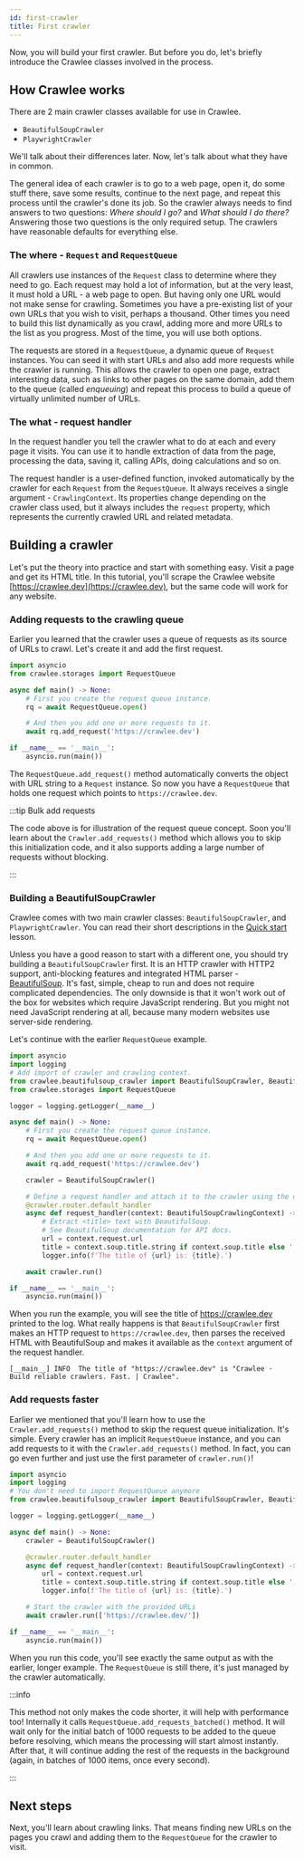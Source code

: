 ```yaml
---
id: first-crawler
title: First crawler
---
```


Now, you will build your first crawler. But before you do, let's briefly introduce the Crawlee classes involved in the process.

## How Crawlee works

There are 2 main crawler classes available for use in Crawlee.

- `BeautifulSoupCrawler`
- `PlaywrightCrawler`

We'll talk about their differences later. Now, let's talk about what they have in common.

The general idea of each crawler is to go to a web page, open it, do some stuff there, save some results, continue to the next page, and repeat this process until the crawler's done its job. So the crawler always needs to find answers to two questions: _Where should I go?_ and _What should I do there?_ Answering those two questions is the only required setup. The crawlers have reasonable defaults for everything else.

### The where - `Request` and `RequestQueue`

All crawlers use instances of the `Request` class to determine where they need to go. Each request may hold a lot of information, but at the very least, it must hold a URL - a web page to open. But having only one URL would not make sense for crawling. Sometimes you have a pre-existing list of your own URLs that you wish to visit, perhaps a thousand. Other times you need to build this list dynamically as you crawl, adding more and more URLs to the list as you progress. Most of the time, you will use both options.

The requests are stored in a `RequestQueue`, a dynamic queue of `Request` instances. You can seed it with start URLs and also add more requests while the crawler is running. This allows the crawler to open one page, extract interesting data, such as links to other pages on the same domain, add them to the queue (called _enqueuing_) and repeat this process to build a queue of virtually unlimited number of URLs.

### The what - request handler

In the request handler you tell the crawler what to do at each and every page it visits. You can use it to handle extraction of data from the page, processing the data, saving it, calling APIs, doing calculations and so on.

The request handler is a user-defined function, invoked automatically by the crawler for each `Request` from the `RequestQueue`. It always receives a single argument - `CrawlingContext`. Its properties change depending on the crawler class used, but it always includes the `request` property, which represents the currently crawled URL and related metadata.

## Building a crawler

Let's put the theory into practice and start with something easy. Visit a page and get its HTML title. In this tutorial, you'll scrape the Crawlee website [https://crawlee.dev](https://crawlee.dev), but the same code will work for any website.

### Adding requests to the crawling queue

Earlier you learned that the crawler uses a queue of requests as its source of URLs to crawl. Let's create it and add the first request.

```python
import asyncio
from crawlee.storages import RequestQueue

async def main() -> None:
    # First you create the request queue instance.
    rq = await RequestQueue.open()

    # And then you add one or more requests to it.
    await rq.add_request('https://crawlee.dev')

if __name__ == '__main__':
    asyncio.run(main())
```

The `RequestQueue.add_request()` method automatically converts the object with URL string to a `Request` instance. So now you have a `RequestQueue` that holds one request which points to `https://crawlee.dev`.

:::tip Bulk add requests

The code above is for illustration of the request queue concept. Soon you'll learn about the `Crawler.add_requests()` method which allows you to skip this initialization code, and it also supports adding a large number of requests without blocking.

:::

### Building a BeautifulSoupCrawler

Crawlee comes with two main crawler classes: `BeautifulSoupCrawler`, and `PlaywrightCrawler`. You can read their short descriptions in the [Quick start](../quick-start) lesson.

Unless you have a good reason to start with a different one, you should try building a `BeautifulSoupCrawler` first. It is an HTTP crawler with HTTP2 support, anti-blocking features and integrated HTML parser - [BeautifulSoup](https://pypi.org/project/beautifulsoup4/). It's fast, simple, cheap to run and does not require complicated dependencies. The only downside is that it won't work out of the box for websites which require JavaScript rendering. But you might not need JavaScript rendering at all, because many modern websites use server-side rendering.

Let's continue with the earlier `RequestQueue` example.

```python
import asyncio
import logging
# Add import of crawler and crawling context.
from crawlee.beautifulsoup_crawler import BeautifulSoupCrawler, BeautifulSoupCrawlingContext
from crawlee.storages import RequestQueue

logger = logging.getLogger(__name__)

async def main() -> None:
    # First you create the request queue instance.
    rq = await RequestQueue.open()

    # And then you add one or more requests to it.
    await rq.add_request('https://crawlee.dev')

    crawler = BeautifulSoupCrawler()

    # Define a request handler and attach it to the crawler using the decorator.
    @crawler.router.default_handler
    async def request_handler(context: BeautifulSoupCrawlingContext) -> None:
        # Extract <title> text with BeautifulSoup.
        # See BeautifulSoup documentation for API docs.
        url = context.request.url
        title = context.soup.title.string if context.soup.title else ''
        logger.info(f'The title of {url} is: {title}.')

    await crawler.run()

if __name__ == '__main__':
    asyncio.run(main())
```

When you run the example, you will see the title of https://crawlee.dev printed to the log. What really happens is that `BeautifulSoupCrawler` first makes an HTTP request to `https://crawlee.dev`, then parses the received HTML with BeautifulSoup and makes it available as the `context` argument of the request handler.

```log
[__main__] INFO  The title of "https://crawlee.dev" is "Crawlee · Build reliable crawlers. Fast. | Crawlee".
```

### Add requests faster

Earlier we mentioned that you'll learn how to use the `Crawler.add_requests()` method to skip the request queue initialization. It's simple. Every crawler has an implicit `RequestQueue` instance, and you can add requests to it with the `Crawler.add_requests()` method. In fact, you can go even further and just use the first parameter of `crawler.run()`!

```python
import asyncio
import logging
# You don't need to import RequestQueue anymore
from crawlee.beautifulsoup_crawler import BeautifulSoupCrawler, BeautifulSoupCrawlingContext

logger = logging.getLogger(__name__)

async def main() -> None:
    crawler = BeautifulSoupCrawler()

    @crawler.router.default_handler
    async def request_handler(context: BeautifulSoupCrawlingContext) -> None:
        url = context.request.url
        title = context.soup.title.string if context.soup.title else ''
        logger.info(f'The title of {url} is: {title}.')

    # Start the crawler with the provided URLs
    await crawler.run(['https://crawlee.dev/'])

if __name__ == '__main__':
    asyncio.run(main())
```

When you run this code, you'll see exactly the same output as with the earlier, longer example. The `RequestQueue` is still there, it's just managed by the crawler automatically.

:::info

This method not only makes the code shorter, it will help with performance too! Internally it calls `RequestQueue.add_requests_batched()` method. It will wait only for the initial batch of 1000 requests to be added to the queue before resolving, which means the processing will start almost instantly. After that, it will continue adding the rest of the requests in the background (again, in batches of 1000 items, once every second).

:::

## Next steps

Next, you'll learn about crawling links. That means finding new URLs on the pages you crawl and adding them to the `RequestQueue` for the crawler to visit.
